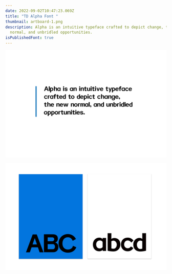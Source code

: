 ```yaml
---
date: 2022-09-02T10:47:23.069Z
title: "TD Alpha Font "
thumbnail: artboard-1.png
description: Alpha is an intuitive typeface crafted to depict change, the new
  normal, and unbridled opportunities.
isPublishedFont: true
---
```



![](artboard-1-copy.png)

![](artboard-1-copy-2.png)